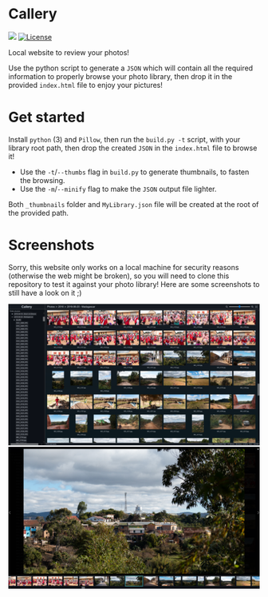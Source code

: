 # Callery

![](https://badgen.net/badge/version/0.0.1/blue)
[![License](https://img.shields.io/github/license/ArthurBeaulieu/Callery.svg)](https://github.com/ArthurBeaulieu/Callery/blob/master/LICENSE.md)

Local website to review your photos!

Use the python script to generate a `JSON` which will contain all the required information to properly browse your photo library, then drop it in the provided `index.html` file to enjoy your pictures!

# Get started

Install `python` (3) and `Pillow`, then run the `build.py -t` script, with your library root path, then drop the created `JSON` in the `index.html` file to browse it!

- Use the `-t`/`--thumbs` flag in `build.py` to generate thumbnails, to fasten the browsing.
- Use the `-m`/`--minify` flag to make the `JSON` output file lighter.

Both `_thumbnails` folder and `MyLibrary.json` file will be created at the root of the provided path.

# Screenshots

Sorry, this website only works on a local machine for security reasons (otherwise the web might be broken), so you will need to clone this repository to test it against your photo library! Here are some screenshots to still have a look on it ;)

<p>
  <img src="/screenshots/browser.png" width="960" alt="callery-browser"/>
  <img src="/screenshots/viewer.png" width="960" alt="callery-viewer"/>
</p>
